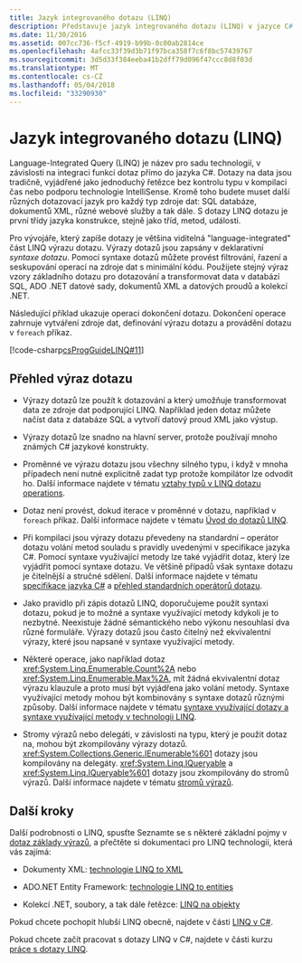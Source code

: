 ```yaml
---
title: Jazyk integrovaného dotazu (LINQ)
description: Představuje jazyk integrovaného dotazu (LINQ) v jazyce C#
ms.date: 11/30/2016
ms.assetid: 007cc736-f5cf-4919-b99b-0c00ab2814ce
ms.openlocfilehash: 4afcc33f39d3b71f97bca358f7c6f8bc57439767
ms.sourcegitcommit: 3d5d33f384eeba41b2dff79d096f47ccc8d8f03d
ms.translationtype: MT
ms.contentlocale: cs-CZ
ms.lasthandoff: 05/04/2018
ms.locfileid: "33290930"
---
```

# <a name="language-integrated-query-linq"></a>Jazyk integrovaného dotazu (LINQ)

Language-Integrated Query (LINQ) je název pro sadu technologií, v závislosti na integraci funkcí dotaz přímo do jazyka C#. Dotazy na data jsou tradičně, vyjádřené jako jednoduchý řetězce bez kontrolu typu v kompilaci čas nebo podporu technologie IntelliSense. Kromě toho budete muset další různých dotazovací jazyk pro každý typ zdroje dat: SQL databáze, dokumentů XML, různé webové služby a tak dále. S dotazy LINQ dotazu je první třídy jazyka konstrukce, stejně jako tříd, metod, události.

Pro vývojáře, který zapíše dotazy je většina viditelná "language-integrated" část LINQ výrazu dotazu. Výrazy dotazů jsou zapsány v deklarativní *syntaxe dotazu*. Pomocí syntaxe dotazů můžete provést filtrování, řazení a seskupování operací na zdroje dat s minimální kódu. Použijete stejný výraz vzory základního dotazu pro dotazování a transformovat data v databází SQL, ADO .NET datové sady, dokumentů XML a datových proudů a kolekcí .NET.

Následující příklad ukazuje operaci dokončení dotazu. Dokončení operace zahrnuje vytváření zdroje dat, definování výrazu dotazu a provádění dotazu v `foreach` příkaz.

[!code-csharp[csProgGuideLINQ#11](../../../samples/snippets/csharp/concepts/linq/index_1.cs)]

## <a name="query-expression-overview"></a>Přehled výraz dotazu

-   Výrazy dotazů lze použít k dotazování a který umožňuje transformovat data ze zdroje dat podporující LINQ. Například jeden dotaz můžete načíst data z databáze SQL a vytvoří datový proud XML jako výstup.  
  
-   Výrazy dotazů lze snadno na hlavní server, protože používají mnoho známých C# jazykové konstrukty.  
  
-   Proměnné ve výrazu dotazu jsou všechny silného typu, i když v mnoha případech není nutné explicitně zadat typ protože kompilátor lze odvodit ho. Další informace najdete v tématu [vztahy typů v LINQ dotazu operations](../programming-guide/concepts/linq/type-relationships-in-linq-query-operations.md).  
  
-   Dotaz není provést, dokud iterace v proměnné v dotazu, například v `foreach` příkaz. Další informace najdete v tématu [Úvod do dotazů LINQ](../programming-guide/concepts/linq/introduction-to-linq-queries.md).  
  
-   Při kompilaci jsou výrazy dotazu převedeny na standardní – operátor dotazu volání metod souladu s pravidly uvedenými v specifikace jazyka C#. Pomocí syntaxe využívající metody lze také vyjádřit dotaz, který lze vyjádřit pomocí syntaxe dotazu. Ve většině případů však syntaxe dotazu je čitelnější a stručné sdělení. Další informace najdete v tématu [specifikace jazyka C#](../language-reference/language-specification/index.md) a [přehled standardních operátorů dotazu](../programming-guide/concepts/linq/standard-query-operators-overview.md).  
  
-   Jako pravidlo při zápis dotazů LINQ, doporučujeme použít syntaxi dotazu, pokud je to možné a syntaxe využívající metody kdykoli je to nezbytné. Neexistuje žádné sémantického nebo výkonu nesouhlasí dva různé formuláře. Výrazy dotazů jsou často čitelný než ekvivalentní výrazy, které jsou napsané v syntaxe využívající metody.  
  
-   Některé operace, jako například dotaz <xref:System.Linq.Enumerable.Count%2A> nebo <xref:System.Linq.Enumerable.Max%2A>, mít žádná ekvivalentní dotaz výrazu klauzule a proto musí být vyjádřena jako volání metody. Syntaxe využívající metody mohou být kombinovány s syntaxe dotazů různými způsoby. Další informace najdete v tématu [syntaxe využívající dotazy a syntaxe využívající metody v technologii LINQ](../programming-guide/concepts/linq/query-syntax-and-method-syntax-in-linq.md).  
  
-   Stromy výrazů nebo delegáti, v závislosti na typu, který je použit dotaz na, mohou být zkompilovány výrazy dotazů. <xref:System.Collections.Generic.IEnumerable%601> dotazy jsou kompilovány na delegáty. <xref:System.Linq.IQueryable> a <xref:System.Linq.IQueryable%601> dotazy jsou zkompilovány do stromů výrazů. Další informace najdete v tématu [stromů výrazů](../expression-trees.md).  

## <a name="next-steps"></a>Další kroky

Další podrobnosti o LINQ, spusťte Seznamte se s některé základní pojmy v [dotaz základy výrazů](query-expression-basics.md), a přečtěte si dokumentaci pro LINQ technologii, která vás zajímá:   
-   Dokumenty XML: [technologie LINQ to XML](../programming-guide/concepts/linq/linq-to-xml.md)  
  
-   ADO.NET Entity Framework: [technologie LINQ to entities](../../framework/data/adonet/ef/language-reference/linq-to-entities.md)  
  
-   Kolekcí .NET, soubory, a tak dále řetězce: [LINQ na objekty](../programming-guide/concepts/linq/linq-to-objects.md)

Pokud chcete pochopit hlubší LINQ obecně, najdete v části [LINQ v C#](linq-in-csharp.md).

Pokud chcete začít pracovat s dotazy LINQ v C#, najdete v části kurzu [práce s dotazy LINQ](../tutorials/working-with-linq.md).


